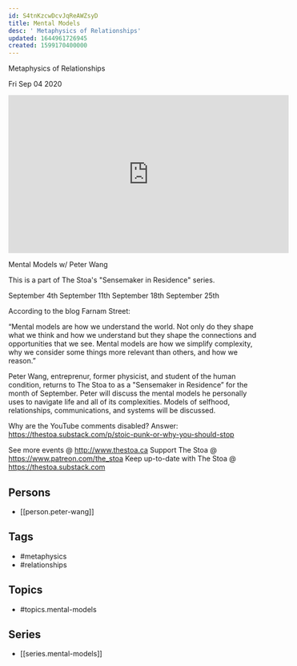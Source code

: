 ```yaml
---
id: S4tnKzcwDcvJqReAWZsyD
title: Mental Models
desc: ' Metaphysics of Relationships'
updated: 1644961726945
created: 1599170400000
---
```



 Metaphysics of Relationships

Fri Sep 04 2020

<iframe width="560" height="315" src="https://www.youtube.com/embed/HYYGEc5vKCI" title="Mental Models: Metaphysics of Relationships w/ Peter Wang. September 18th, 2020" frameborder="0" allow="accelerometer; autoplay; clipboard-write; encrypted-media; gyroscope; picture-in-picture" allowfullscreen ></iframe>

Mental Models w/ Peter Wang

This is a part of The Stoa's "Sensemaker in Residence" series. 

September 4th
September 11th
September 18th
September 25th

According to the blog Farnam Street:

“Mental models are how we understand the world. Not only do they shape what we think and how we understand but they shape the connections and opportunities that we see. Mental models are how we simplify complexity, why we consider some things more relevant than others, and how we reason.”

Peter Wang, entreprenur, former physicist, and student of the human condition, returns to The Stoa to as a "Sensemaker in Residence” for the month of September. Peter will discuss the mental models he personally uses to navigate life and all of its complexities. Models of selfhood, relationships, communications, and systems will be discussed.

Why are the YouTube comments disabled? Answer: https://thestoa.substack.com/p/stoic-punk-or-why-you-should-stop

See more events @ http://www.thestoa.ca
Support The Stoa @ https://www.patreon.com/the_stoa
Keep up-to-date with The Stoa @ https://thestoa.substack.com

## Persons

- [[person.peter-wang]]

## Tags

- #metaphysics
- #relationships

## Topics

- #topics.mental-models

## Series

- [[series.mental-models]]

